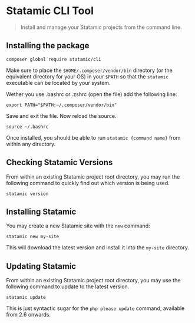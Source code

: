 # Statamic CLI Tool

> Install and manage your Statamic projects from the command line.

## Installing the package

```
composer global require statamic/cli
```

Make sure to place the `$HOME/.composer/vendor/bin` directory (or the equivalent directory for your OS) in your `$PATH` so that the `statamic` executable can be located by your system.

Wether you use .bashrc or .zshrc (open the file) add the following line:
```
export PATH="$PATH:~/.composer/vendor/bin"
```
Save and exit the file. Now reload the source.

```
source ~/.bashrc
```

Once installed, you should be able to run `statamic {command name}` from within any directory.



## Checking Statamic Versions

From within an existing Statamic project root directory, you may run the following command to quickly find out which version is being used.

```
statamic version
```



## Installing Statamic

You may create a new Statamic site with the `new` command:

```
statamic new my-site
```

This will download the latest version and install it into the `my-site` directory.



## Updating Statamic

From within an existing Statamic project root directory, you may use the following command to update to the latest version.

```
statamic update
```

This is just syntactic sugar for the `php please update` command, available from 2.6 onwards.
